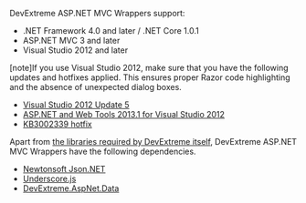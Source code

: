 DevExtreme ASP.NET MVC Wrappers support:

- .NET Framework 4.0 and later / .NET Core 1.0.1  
- ASP.NET MVC 3 and later   
- Visual Studio 2012 and later  

[note]If you use Visual Studio 2012, make sure that you have the following updates and hotfixes applied. This ensures proper Razor code highlighting and the absence of unexpected dialog boxes.<br/>
- [Visual Studio 2012 Update 5](https://www.microsoft.com/en-us/download/details.aspx?id=48708)     
- [ASP.NET and Web Tools 2013.1 for Visual Studio 2012](https://www.microsoft.com/en-us/download/details.aspx?id=41532)     
- [KB3002339 hotfix](https://support.microsoft.com/en-us/kb/3002339)

Apart from [the libraries required by DevExtreme itself](/concepts/10%20UI%20Widgets/0%20Basics/01%20Installation '/Documentation/Guide/UI_Widgets/Basics/Installation/'), DevExtreme ASP.NET MVC Wrappers have the following dependencies.

- [Newtonsoft Json.NET](https://www.nuget.org/packages/Newtonsoft.Json)    
- [Underscore.js](https://www.nuget.org/packages/underscore.js)    
- [DevExtreme.AspNet.Data](https://www.nuget.org/packages/DevExtreme.AspNet.Data)